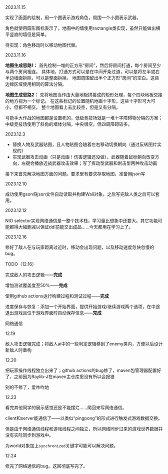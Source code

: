 2023.11.15

实现了画面的绘制，用一个圆表示游戏角色，周围一个小圆表示武器。

角色就使用圆形图标表示了，地图中的墙使用ractangle类实现，虽然只能做出横平竖直的墙但是简单。

待实现：角色移动时以移动地图代替。



2023.11.16

**地图生成思路1：**
首先绘制一堆的正方形“房间”，然后将房间打通，每个房间至少与两个房间相连。
具体地，打通方式可以是在中间开条过道，可以是将左半或右半边墙面拆除，可以是整面拆掉。
地图周围留出半个正方形“房间”的空白。这些边缘区域使用相同的算法分隔。

**地图生成思路2：**
先将地图当作由大量地板拼接成的矩形处理，每个四块地板交接的地方视为一个标记。
在这些标记的位置随机地画十字形，这些十字形可大可小，但都不相交。
整个地图看上去比较空，但是又有分隔。



弓箭手大作战的地图都是设置死的，低级竞技场就是一堆十字障碍物分隔的方案；中级竞技场使用了斜角的墙体分隔，中央很空，但四周障碍较多。



2023.12.3

- 替换人物及武器贴图，且人物贴图会随着左右移动切换朝向（通过反转图片实现的）
- 实现武器攻击动画（只是动画！伤害逻辑还没做），武器随着鼠标朝向改变方向，左键会播放近战武器攻击效果；写了挥动型武器和刺击型两种攻击动画



接下来首先解决地图方面的问题。要求里有要求存取地图，准备用json写



2023.12.10

成功使用gson将json文件自动读取并构建Wall对象。之后写完敌人类之后可以套用。



2023.12.12

NIO selector实现网络通信是一整个技术栈，学习量比想象中还要大。其它功能可能都得大幅删减以保证ddl前能交出成品……今天都用在学习上了。



2023.12.16

修好了敌人在与玩家距离过近时，移动会出现问题，以及移动速度忽快忽慢的bug。



TODO（12.16）

完成敌人的攻击逻辑——**完成**

增加测试覆盖度至50%——**完成**

使用github actions运行构建过程和测试过程——**完成**

进度保存与恢复：添加一个开始界面，提供开始游戏/继续游戏两个选项，在中途退出游戏且位于游戏界面时自动保存信息——**完成**

网络通信



12.19

敌人攻击逻辑完成；将敌人ai中的一些判定逻辑移到了enemy类内，方便以后设计新敌人时重构



12.20

把玩家操作线程独立出来了；github actions的bug修了，maven包管理器配置好了，之前因为Raylib-J在maven主仓库里没有所以会报错

别的不修了，爱咋咋地



12.23

看完其他同学的展示感觉还是不能摆烂……爬回来写网络通信。

client和server能通信了——以类似“pingpong”的形式进行触发式游戏数据交换。

但是由于网络通信线程和游戏线程之间独立，所以网络同步过来的游戏世界数据并没有实际同步到游戏中。

为world对象加上`synchronized`关键字可能可以解决问题。



12.24

修完了网络通信的bug。这回彻底写完了。
